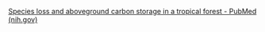 [Species loss and aboveground carbon storage in a tropical forest - PubMed (nih.gov)](https://pubmed.ncbi.nlm.nih.gov/16239439/)